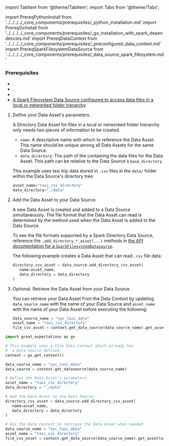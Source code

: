 import TabItem from '@theme/TabItem';
import Tabs from '@theme/Tabs';

import PrereqPythonInstall from '../../../../_core_components/prerequisites/_python_installation.md'
import PrereqGxInstall from '../../../../_core_components/prerequisites/_gx_installation_with_spark_dependencies.md'
import PrereqDataContext from '../../../../_core_components/prerequisites/_preconfigured_data_context.md'
import PrereqSparkFilesystemDataSource from '../../../../_core_components/prerequisites/_data_source_spark_filesystem.md'

### Prerequisites
- <PrereqPythonInstall/>.
- <PrereqGxInstall/>.
- <PrereqDataContext/>.
- [A Spark Filesystem Data Source configured to access data files in a local or networked folder hierarchy](/core/connect_to_data/filesystem_data/filesystem_data.md?data_source_type=spark&environment=filesystem#create-a-data-source).

<Tabs>

<TabItem value="procedure" label="Procedure">

1. Define your Data Asset's parameters.

   A Directory Data Asset for files in a local or networked folder hierarchy only needs two pieces of information to be created.

   - `name`: A descriptive name with which to reference the Data Asset.  This name should be unique among all Data Assets for the same Data Source.
   - `data_directory`: The path of the containing the data files for the Data Asset.  This path can be relative to the Data Source's `base_directory`.

   This example uses taxi trip data stored in `.csv` files in the `data/` folder within the Data Source's directory tree:

   ```python
   asset_name="taxi_csv_directory"
   data_directory="./data"
   ```

2. Add the Data Asset to your Data Source.

   A new Data Asset is created and added to a Data Source simultaneously.  The file format that the Data Asset can read is determined by the method used when the Data Asset is added to the Data Source.

   To see the file formats supported by a Spark Directory Data Source, reference the `.add_directory_*_asset(...)` methods in [the API documentation for a `SparkFilesystemDatasource`](/reference/api/datasource/fluent/SparkFilesystemDatasource_class.mdx).
   
   The following example creates a Data Asset that can read `.csv` file data:

   ```python
   directory_csv_asset = data_source.add_directory_csv_asset(
      name=asset_name,
      data_directory = data_directory
   )
   ```
   
4. Optional. Retrieve the Data Asset from your Data Source.

   You can retrieve your Data Asset from the Data Context by updating `data_source_name` with the name of your Data Source and `asset_name` with the name of your Data Asset before executing the following:

   ```python
   data_source_name = "nyc_taxi_data"
   asset_name = "taxi_csv_directory"
   file_csv_asset = context.get_data_source(data_source_name).get_asset(asset_name)
   ```

</TabItem>

<TabItem value="sample_code" label="Sample code">

   ```python
   import great_expectations as gx
   
   # This example uses a File Data Context which already has
   #  a Data Source defined.
   context = gx.get_context()

   data_source_name = "nyc_taxi_data"
   data_source = context.get_datasource(data_source_name)

   # Define the Data Asset's parameters:
   asset_name = "taxi_csv_directory"
   data_directory = "./data"
   
   # Add the Data Asset to the Data Source:
   directory_csv_asset = data_source.add_directory_csv_asset(
      name=asset_name,
      data_directory = data_directory
   )

   # Use the Data Context to retrieve the Data Asset when needed:
   data_source_name = "nyc_taxi_data"
   asset_name = "taxi_csv_directory"
   file_csv_asset = context.get_data_source(data_source_name).get_asset(asset_name)
   ```

</TabItem>

</Tabs>
